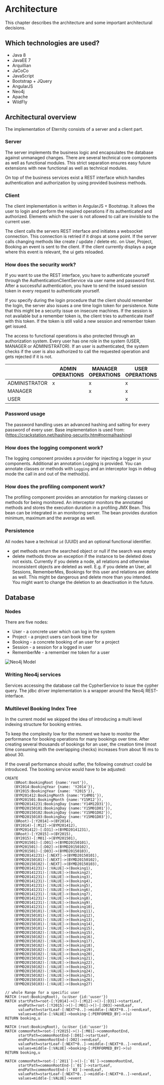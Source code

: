 # Architecture

This chapter describes the architecture and some important architectural decisions.

## Which technologies are used?

* Java 8
* JavaEE 7 
* Arquillian
* JaCoCo
* JavaScript
* Bootstrap + JQuery
* AngularJS
* Neo4j
* Apache
* WildFly

## Architectural overview

The implementation of Eternity consists of a server and a client part.

### Server

The server implements the business logic and encapsulates the database against unmanaged changes. There are several 
technical core components as well as functional modules. This strict separation ensures easy future extensions with 
new functional as well as technical modules.
 
On top of the business services exist a REST interface which handles authentication and authorization by using 
provided business methods. 

### Client

The client implementation is written in AngularJS + Bootstrap. It allows the user to login and perform the required 
operations if its authenticated and authorized. Elements which the user is not allowed to call are invisible to the 
current user.

The client calls the servers REST interface and initiates a websocket connection. This connection is retried if it 
drops at some point. If the server calls changing methods like create / update / delete etc. on User, Project, 
Booking an event is sent to the client. If the client currently displays a page where this event is relevant, the ui 
gets reloaded.

### How does the security work?

If you want to use the REST interface, you have to authenticate yourself through the AuthenticationClientService 
via user name and password first. After a successful authentication, you have to send the issued session token in every 
request to authenticate yourself.

If you specify during the login procedure that the client should remember the login, the server also issues a one 
time login token for persistence. Note that this might be a security issue on insecure machines. If the session is 
not available but a remember token is, the client tries to authenticate itself with this token. If the token is still
 valid a new session and remember token get issued.
 
The access to functional operations is also protected through an authorization system. Every user has one role in the
 system (USER, MANAGER or ADMINISTRATOR). If an user is authenticated, the system checks if the user is also 
 authorized to call the requested operation and gets rejected if it is not. 
 

|                  | ADMIN OPERATIONS | MANAGER OPERATIONS | USER OPERATIONS |
-------------------|------------------|--------------------|-----------------|
| ADMINISTRATOR    | x                | x                  | x               |
| MANAGER          |                  | x                  | x               |
| USER             |                  |                    | x               |

### Password usage

The password handling uses an advanced hashing and salting for every password of every user. Base implementation is 
used from: (https://crackstation.net/hashing-security.htm#normalhashing)

### How does the logging component work?

The logging component provides a provider for injecting a logger in your components. Additional an annotation Logging
 is provided. You can annotate classes or methods with `Logging` and an interceptor logs in debug mode the call in 
 and out of the method(s).  

### How does the profiling component work?

The profiling component provides an annotation for marking classes or methods for being monitored. An interceptor 
monitors the annotated methods and stores the execution duration in a profiling JMX Bean. This bean can be integrated
 in an monitoring server. The bean provides duration minimum, maximum and the average as well.
 
### Persistence

All nodes have a technical `id` (UUID) and an optional functional identifier.

* get methods return the searched object or null if the search was empty
* delete methods throw an exception if the instance to be deleted does not exists. Currently if you delete a node, 
all relations and otherwise inconsistent objects are deleted as well. E.g. if you delete an User, all Sessions, 
RememberMes, Bookings for this user and relations are delete as well. This might be dangerous and delete more than 
you intended. You might want to change the deletion to an deactivation in the future.
      
## Database 

### Nodes

There are five nodes:
* User - a concrete user which can log in the system
* Project - a project users can book time for
* Booking - a concrete booking of an user for a project
* Session - a session for a logged in user
* RememberMe - a remember me token for a user

![Neo4j Model](./images/neo-model.png)

### Writing Neo4j services

Services accessing the database call the CypherService to issue the cypher query. The jdbc driver implementation is a
 wrapper around the Neo4j REST-interface.

### Multilevel Booking Index Tree

In the current model we skipped the idea of introducing a multi level indexing structure for booking entries.

To keep the complexity low for the moment we have to monitor the performance for booking operations for many bookings 
over time. After creating several thousands of bookings for an user, the creation time (most time consuming with the 
overlapping checks) increases from about 16 ms to about 30.

If the overall performance should suffer, the following construct could be introduced. The booking service would have 
to be adjusted:

```
CREATE    
    (BRoot:BookingRoot {name:'root'}),
    (BY2014:BookingYear {name: 'Y2014'}),
    (BY2015:BookingYear {name: 'Y2015'}),
    (BYM201412:BookingMonth {name:'Y14M01'}),
    (BYM201501:BookingMonth {name:'Y15M12'}),
    (BYMD20141231:BookingDay {name:'Y14M12D31'}),
    (BYMD20150101:BookingDay {name:'Y15M01D01'}),
    (BYMD20150102:BookingDay {name:'Y15M01D02'}),
    (BYMD20150103:BookingDay {name:'Y15M01D03'}),
    (BRoot)-[:Y2014]->(BY2014),
    (BY2014)-[:M12]->(BYM201412),
    (BYM201412)-[:D31]->(BYMD20141231),
    (BRoot)-[:Y2015]->(BY2015),
    (BY2015)-[:M01]->(BYM201501),
    (BYM201501)-[:D01]->(BYMD20150101),
    (BYM201501)-[:D02]->(BYMD20150102),
    (BYM201501)-[:D03]->(BYMD20150103),
    (BYMD20141231)-[:NEXT]->(BYMD20150101),
    (BYMD20150101)-[:NEXT]->(BYMD20150102),
    (BYMD20150102)-[:NEXT]->(BYMD20150103),
    (BYMD20141231)-[:VALUE]->(Booking1),
    (BYMD20141231)-[:VALUE]->(Booking2),
    (BYMD20141231)-[:VALUE]->(Booking3),
    (BYMD20141231)-[:VALUE]->(Booking4),
    (BYMD20141231)-[:VALUE]->(Booking5),
    (BYMD20141231)-[:VALUE]->(Booking6),
    (BYMD20141231)-[:VALUE]->(Booking7),
    (BYMD20141231)-[:VALUE]->(Booking8),
    (BYMD20141231)-[:VALUE]->(Booking9),
    (BYMD20141231)-[:VALUE]->(Booking10),
    (BYMD20150101)-[:VALUE]->(Booking11),
    (BYMD20150101)-[:VALUE]->(Booking12),
    (BYMD20150101)-[:VALUE]->(Booking13),
    (BYMD20150101)-[:VALUE]->(Booking14),
    (BYMD20150101)-[:VALUE]->(Booking15),
    (BYMD20150102)-[:VALUE]->(Booking15),
    (BYMD20150102)-[:VALUE]->(Booking16),
    (BYMD20150102)-[:VALUE]->(Booking17),
    (BYMD20150102)-[:VALUE]->(Booking18),
    (BYMD20150102)-[:VALUE]->(Booking19),
    (BYMD20150102)-[:VALUE]->(Booking20),
    (BYMD20150102)-[:VALUE]->(Booking21),
    (BYMD20150102)-[:VALUE]->(Booking22),
    (BYMD20150102)-[:VALUE]->(Booking23),
    (BYMD20150102)-[:VALUE]->(Booking24),
    (BYMD20150102)-[:VALUE]->(Booking25),
    (BYMD20150103)-[:VALUE]->(Booking26),
    (BYMD20150103)-[:VALUE]->(Booking27)
    
// whole Range for a specific user
MATCH (root:BookingRoot), (u:User {id:'uuser'})
MATCH startPath=root-[:Y2014]->()-[:M12]->()-[:D31]->startLeaf,
      endPath=root-[:Y2015]->()-[:M01]->()-[:D03]->endLeaf,
      valuePath=startLeaf-[:NEXT*0..]->middle-[:NEXT*0..]->endLeaf,
      values=middle-[:VALUE]->booking-[:PERFORMED_BY]->(u)
RETURN booking,u 

MATCH (root:BookingRoot), (u:User {id:'uuser'})
MATCH commonPath=root-[:Y2015]->()-[:M01]->commonRootEnd,
      startPath=commonRootEnd-[:D01]->startLeaf,
      endPath=commonRootEnd-[:D02]->endLeaf,
      valuePath=startLeaf-[:NEXT*0..]->middle-[:NEXT*0..]->endLeaf,
      values=middle-[:VALUE]->booking-[:PERFORMED_BY]->(u)
RETURN booking,u 

MATCH commonPath=root-[:`2011`]->()-[:`01`]->commonRootEnd,
      startPath=commonRootEnd-[:`01`]->startLeaf,
      endPath=commonRootEnd-[:`03`]->endLeaf,
      valuePath=startLeaf-[:NEXT*0..]->middle-[:NEXT*0..]->endLeaf,
      values=middle-[:VALUE]->event
```